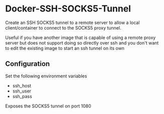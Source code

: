 # Docker-SSH-SOCKS5-Tunnel

Create an SSH SOCKS5 tunnel to a remote server to allow a local client/container to connect to the SOCKS5 proxy tunnel.

Useful if you have another image that is capable of using a remote proxy server but does not support doing so directly over ssh and you don't want to edit the existing image to start an ssh tunnel on its own

## Configuration
Set the following environment variables

- ssh_host
- ssh_user
- ssh_pass

Exposes the SOCKS5 tunnel on port 1080
